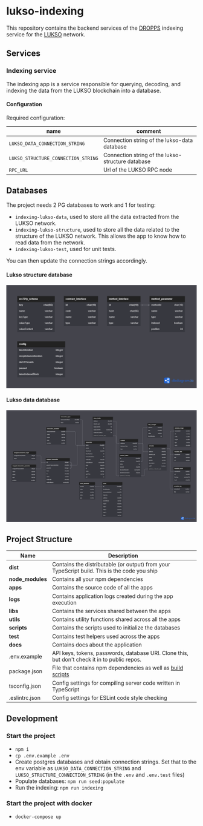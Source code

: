 # lukso-indexing

This repository contains the backend services of the [DROPPS](https://dropps.io/) indexing service for the [LUKSO](https://lukso.network/) network.

## Services

### **Indexing service**

The indexing app is a service responsible for querying, decoding, and indexing the data from the LUKSO blockchain into a database.

#### Configuration

Required configuration:

| name                                | comment                                           |
|-------------------------------------|---------------------------------------------------|
| `LUKSO_DATA_CONNECTION_STRING`      | Connection string of the lukso-data database      |
| `LUKSO_STRUCTURE_CONNECTION_STRING` | Connection string of the lukso-structure database |
| `RPC_URL`                           | Url of the LUKSO RPC node                         |

## Databases

The project needs 2 PG databases to work and 1 for testing:

- `indexing-lukso-data`, used to store all the data extracted from the LUKSO network.
- `indexing-lukso-structure`, used to store all the data related to the structure of the LUKSO network. This allows the app to know how to read data from the network.
- `indexing-lukso-test`, used for unit tests.

You can then update the connection strings accordingly.

#### Lukso structure database

![lukso-indexing-structure.png](docs%2Fdiagrams%2Fdatabase%2Flukso-indexing-structure.png)

#### Lukso data database

![lukso-indexing-data.png](docs%2Fdiagrams%2Fdatabase%2Flukso-indexing-data.png)

## Project Structure

| Name                | Description                                                                                                |
|---------------------|------------------------------------------------------------------------------------------------------------|
| **dist**            | Contains the distributable (or output) from your TypeScript build. This is the code you ship               |
| **node_modules**    | Contains all your npm dependencies                                                                         |
| **apps**            | Contains the source code of all the apps                                                                   |
| **logs**            | Contains application logs created during the app execution                                                 |
| **libs**            | Contains the services shared between the apps                                                              |
| **utils**           | Contains utility functions shared across all the apps                                                      |
| **scripts**         | Contains the scripts used to initialize the databases                                                      |
| **test**            | Contains test helpers used across the apps                                                                 |
| **docs**            | Contains docs about the application                                                                        |
| .env.example        | API keys, tokens, passwords, database URI. Clone this, but don't check it in to public repos.              |
| package.json        | File that contains npm dependencies as well as [build scripts](#what-if-a-library-isnt-on-definitelytyped) |
| tsconfig.json       | Config settings for compiling server code written in TypeScript                                            |
| .eslintrc.json      | Config settings for ESLint code style checking                                                             |


## Development

### Start the project

- `npm i`
- `cp .env.example .env`
- Create postgres databases and obtain connection strings. Set that to the env variable as `LUKSO_DATA_CONNECTION_STRING` and `LUKSO_STRUCTURE_CONNECTION_STRING` (in the `.env` and `.env.test` files)
- Populate databases: `npm run seed:populate`
- Run the indexing: `npm run indexing`

### Start the project with docker

- `docker-compose up`